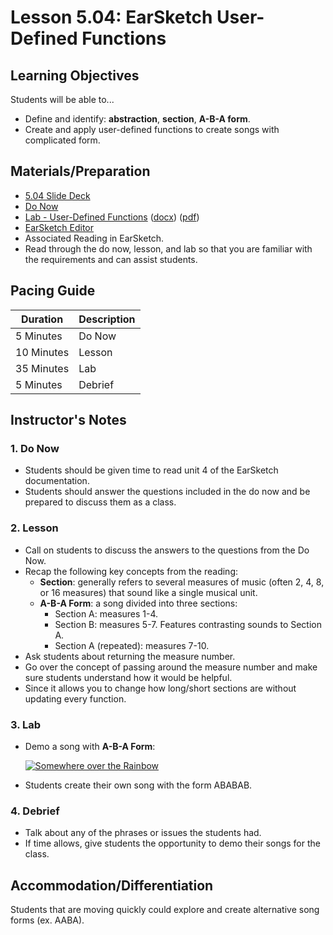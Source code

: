 # Lesson 5.04: EarSketch User-Defined Functions

## Learning Objectives

Students will be able to...

* Define and identify: **abstraction**, **section**, **A-B-A form**.
* Create and apply user-defined functions to create songs with complicated form.

## Materials/Preparation

* [5.04 Slide Deck](https://github.com/Areson/2nd-semester-introduction-to-computer-science/raw/master/units/5_unit/slidedecks/Intro%20Python%205.04%20TEALS.pptx)
* [Do Now][]
* [Lab - User-Defined Functions][] ([docx][]) ([pdf][])
* [EarSketch Editor][]
* Associated Reading in EarSketch.
* Read through the do now, lesson, and lab so that you are familiar with the requirements and can assist students.

## Pacing Guide

| **Duration**   | **Description** |
| ---------- | ----------- |
| 5 Minutes  | Do Now      |
| 10 Minutes | Lesson      |
| 35 Minutes | Lab         |
| 5 Minutes | Debrief     |

## Instructor's Notes

### 1. Do Now

* Students should be given time to read unit 4 of the EarSketch documentation.
* Students should answer the questions included in the do now and be prepared to discuss them as a class.

### 2. Lesson

* Call on students to discuss the answers to the questions from the Do Now.
* Recap the following key concepts from the reading:
  * **Section**: generally refers to several measures of music (often 2, 4, 8, or 16 measures) that sound like a single musical unit.
  * **A-B-A Form**: a song divided into three sections:
    * Section A: measures 1-4.
    * Section B: measures 5-7. Features contrasting sounds to Section A.
    * Section A (repeated): measures 7-10.
* Ask students about returning the measure number.
* Go over the concept of passing around the measure number and make sure students understand how it would be helpful.
* Since it allows you to change how long/short sections are without updating every function.

### 3. Lab

* Demo a song with **A-B-A Form**:

  [![Somewhere over the Rainbow](https://img.youtube.com/vi/PSZxmZmBfnU/0.jpg)](https://www.youtube.com/watch?v=PSZxmZmBfnU)

* Students create their own song with the form ABABAB.

### 4. Debrief

* Talk about any of the phrases or issues the students had.
* If time allows, give students the opportunity to demo their songs for the class.

## Accommodation/Differentiation

Students that are moving quickly could explore and create alternative song forms (ex. AABA).

[Do Now]: do_now.md
[Lab - User-Defined Functions]: lab.md
[EarSketch Editor]: http://earsketch.gatech.edu/earsketch2/
[pdf]: https://github.com/Areson/2nd-semester-introduction-to-computer-science/raw/master/units/5_unit/04_lesson/lab.pdf
[docx]: https://github.com/Areson/2nd-semester-introduction-to-computer-science/raw/master/units/5_unit/04_lesson/lab.docx
